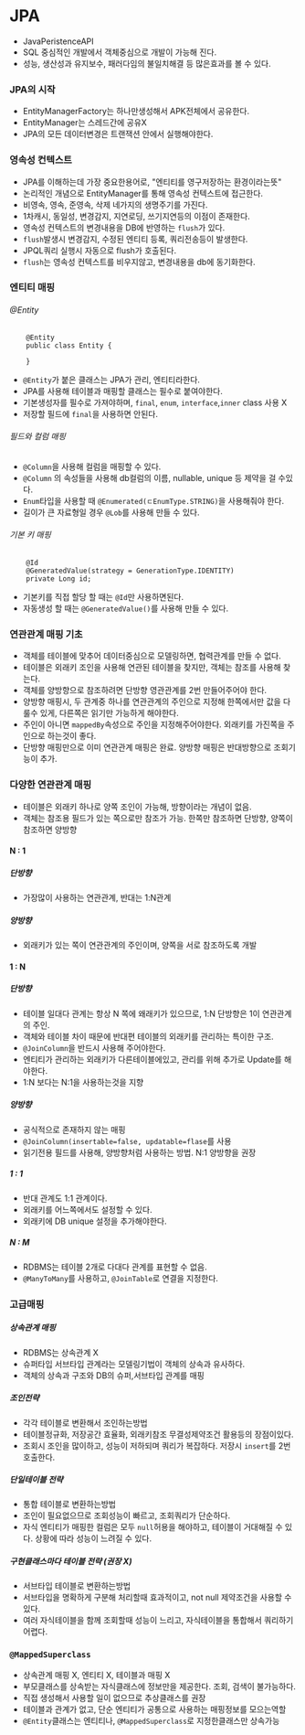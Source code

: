 # JPA
 - JavaPeristenceAPI
 - SQL 중심적인 개발에서 객체중심으로 개발이 가능해 진다.
 - 성능, 생산성과 유지보수, 패러다임의 불일치해결 등 많은효과를 볼 수 있다.

### JPA의 시작
 - EntityManagerFactory는 하나만생성해서 APK전체에서 공유한다.
 - EntityManager는 스레드간에 공유X
 - JPA의 모든 데이터변경은 트랜잭션 안에서 실행해야한다.

### 영속성 컨텍스트
 - JPA를 이해하는데 가장 중요한용어로, "엔티티를 영구저장하는 환경이라는뜻"
 - 논리적인 개념으로 EntityManager를 통해 영속성 컨텍스트에 접근한다.
 - 비영속, 영속, 준영속, 삭제 네가지의 생명주기를 가진다.
 - 1차캐시, 동일성, 변경감지, 지연로딩, 쓰기지연등의 이점이 존재한다.
 - 영속성 컨텍스트의 변경내용을 DB에 반영하는 `flush`가 있다.
 - `flush`발생시 변경감지, 수정된 엔티티 등록, 쿼리전송등이 발생한다.
 - JPQL쿼리 실행시 자동으로 flush가 호출된다.
 - `flush`는 영속성 컨텍스트를 비우지않고, 변경내용을 db에 동기화한다.

### 엔티티 매핑
###### @Entity
```agsl
    @Entity
    public class Entity {
   
    }
```
 - `@Entity`가 붙은 클래스는 JPA가 관리, 엔티티라한다. 
 - JPA를 사용해 테이블과 매핑할 클래스는 필수로 붙여야한다.
 - 기본생성자를 필수로 가져야하며, `final`, `enum`, `interface`,`inner` class 사용 X
 - 저장할 필드에 `final`을 사용하면 안된다.

###### 필드와 컬럼 매핑
 - `@Column`을 사용해 컬럼을 매핑할 수 있다.
 - `@Column` 의 속성들을 사용해 db컬럼의 이름, nullable, unique 등 제약을 걸 수있다.
 - `Enum`타입을 사용할 때 `@Enumerated(ㄷEnumType.STRING)`을 사용해줘야 한다.
 - 길이가 큰 자료형일 경우 `@Lob`를 사용해 만들 수 있다.

###### 기본 키 매핑
```
    @Id
    @GeneratedValue(strategy = GenerationType.IDENTITY)
    private Long id;
```
 - 기본키를 직접 할당 할 때는 `@Id`만 사용하면된다.
 - 자동생성 할 때는 `@GeneratedValue()`를 사용해 만들 수 있다.

### 연관관계 매핑 기초
 - 객체를 테이블에 맞추어 데이터중심으로 모델링하면, 협력관계를 만들 수 없다.
 - 테이블은 외래키 조인을 사용해 연관된 테이블을 찾지만, 객체는 참조를 사용해 찾는다.
 - 객체를 양방향으로 참조하려면 단방향 영관관계를 2번 만들어주어야 한다.
 - 양방향 매핑시, 두 관계중 하나를 연관관계의 주인으로 지정해 한쪽에서만 값을 다룰수 있게, 다른쪽은 읽기만 가능하게 해야한다.
 - 주인이 아니면 `mappedBy`속성으로 주인을 지정해주어야한다. 외래키를 가진쪽을 주인으로 하는것이 좋다.
 - 단방향 매핑만으로 이미 연관관계 매핑은 완료. 양방향 매핑은 반대방향으로 조회기능이 추가.

### 다양한 연관관계 매핑
 - 테이블은 외래키 하나로 양쪽 조인이 가능해, 방향이라는 개념이 없음.
 - 객체는 참조용 필드가 있는 쪽으로만 참조가 가능. 한쪽만 참조하면 단방향, 양쪽이 참조하면 양방향

#### N : 1
##### 단방향
 - 가장많이 사용하는 연관관계, 반대는 1:N관계
##### 양방향
 - 외래키가 있는 쪽이 연관관계의 주인이며, 양쪽을 서로 참조하도록 개발

#### 1 : N
##### 단방향
 - 테이블 일대다 관계는 항상 N 쪽에 왜래키가 있으므로, 1:N 단방향은 1이 연관관계의 주인.
 - 객체와 테이블 차이 때문에 반대편 테이블의 외래키를 관리하는 특이한 구조.
 - `@JoinColumn`을 반드시 사용해 주어야한다.
 - 엔티티가 관리하는 외래키가 다른테이블에있고, 관리를 위해 추가로 Update를 해야한다.
 - 1:N 보다는 N:1을 사용하는것을 지향
##### 양방향
 - 공식적으로 존재하지 않는 매핑
 - `@JoinColumn(insertable=false, updatable=flase`를 사용
 - 읽기전용 필드를 사용해, 양방향처럼 사용하는 방법. N:1 양방향을 권장
 
##### 1 : 1
 - 반대 관계도 1:1 관계이다.
 - 외래키를 어느쪽에서도 설정할 수 있다.
 - 외래키에 DB unique 설정을 추가해야한다.

##### N : M
 - RDBMS는 테이블 2개로 다대다 관계를 표현할 수 없음.
 - `@ManyToMany`를 사용하고, `@JoinTable`로 연결을 지정한다.

### 고급매핑
##### 상속관계 매핑
 - RDBMS는 상속관계 X
 - 슈퍼타입 서브타입 관계라는 모델링기법이 객체의 상속과 유사하다.
 - 객체의 상속과 구조와 DB의 슈퍼,서브타입 관계를 매핑

##### 조인전략
 - 각각 테이블로 변환해서 조인하는방법
 - 테이블정규화, 저장공간 효율화, 외래키참조 무결성제약조건 활용등의 장점이있다.
 - 조회시 조인을 많이하고, 성능이 저하되며 쿼리가 복잡하다. 저장시 `insert`를 2번호출한다.

##### 단일테이블 전략
 - 통합 테이블로 변환하는방법
 - 조인이 필요없으므로 조회성능이 빠르고, 조회쿼리가 단순하다.
 - 자식 엔티티가 매핑한 컬럼은 모두 `null`허용을 해야하고, 테이블이 거대해질 수 있다. 상황에 따라 성능이 느려질 수 있다.

##### 구현클래스마다 테이블 전략 (권장 X)
 - 서브타입 테이블로 변환하는방법
 - 서브타입을 명확하게 구분해 처리할때 효과적이고, not null 제약조건을 사용할 수 있다.
 - 여러 자식테이블을 함께 조회할때 성능이 느리고, 자식테이블을 통합해서 쿼리하기 어렵다.

### `@MappedSuperclass`
 - 상속관계 매핑 X, 엔티티 X, 테이블과 매핑 X
 - 부모클래스를 상속받는 자식클래스에 정보만을 제공한다. 조회, 검색이 불가능하다.
 - 직접 생성해서 사용할 일이 없으므로 추상클래스를 권장
 - 테이블과 관계가 없고, 단순 엔티티가 공통으로 사용하는 매핑정보를 모으는역할
 - `@Entity`클래스는 엔티티나, `@MappedSuperclass`로 지정한클래스만 상속가능 

